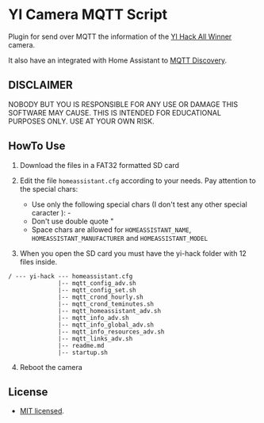 # YI Camera MQTT Script

Plugin for send over MQTT the information of the [YI Hack All Winner](https://github.com/roleoroleo/yi-hack-Allwinner) camera.

It  also have an integrated with Home Assistant to  [MQTT Discovery](https://www.home-assistant.io/docs/mqtt/discovery/).


## DISCLAIMER
NOBODY BUT YOU IS RESPONSIBLE FOR ANY USE OR DAMAGE THIS SOFTWARE MAY CAUSE.
THIS IS INTENDED FOR EDUCATIONAL PURPOSES ONLY. USE AT YOUR OWN RISK.

## HowTo Use

1. Download the files in a FAT32 formatted SD card
2. Edit the file `homeassistant.cfg` according to your needs. Pay attention to the special chars:
    * Use only the following special chars (I don't test any other special caracter ): - 
    * Don't use double quote " 
    * Space chars are allowed for `HOMEASSISTANT_NAME`, `HOMEASSISTANT_MANUFACTURER` and `HOMEASSISTANT_MODEL`

3. When you open the SD card you must have the yi-hack folder with 12 files inside.
```
/ --- yi-hack --- homeassistant.cfg
              |-- mqtt_config_adv.sh
              |-- mqtt_config_set.sh
              |-- mqtt_crond_hourly.sh
              |-- mqtt_crond_teminutes.sh
              |-- mqtt_homeassistant_adv.sh
              |-- mqtt_info_adv.sh
              |-- mqtt_info_global_adv.sh
              |-- mqtt_info_resources_adv.sh
              |-- mqtt_links_adv.sh
              |-- readme.md
              |-- startup.sh
```
4. Reboot the camera

## License

* [MIT licensed](LICENCE).